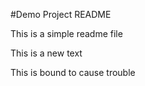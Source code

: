#Demo Project README

This is a simple readme file

This is a new text

This is bound to cause trouble

